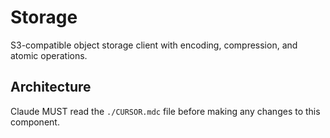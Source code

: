 # Storage

S3-compatible object storage client with encoding, compression, and atomic operations.

## Architecture  
Claude MUST read the `./CURSOR.mdc` file before making any changes to this component.